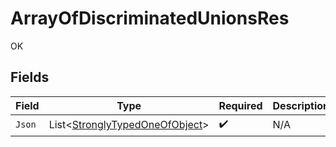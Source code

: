 # ArrayOfDiscriminatedUnionsRes

OK


## Fields

| Field                                                                             | Type                                                                              | Required                                                                          | Description                                                                       |
| --------------------------------------------------------------------------------- | --------------------------------------------------------------------------------- | --------------------------------------------------------------------------------- | --------------------------------------------------------------------------------- |
| `Json`                                                                            | List<[StronglyTypedOneOfObject](../../Models/Shared/StronglyTypedOneOfObject.md)> | :heavy_check_mark:                                                                | N/A                                                                               |